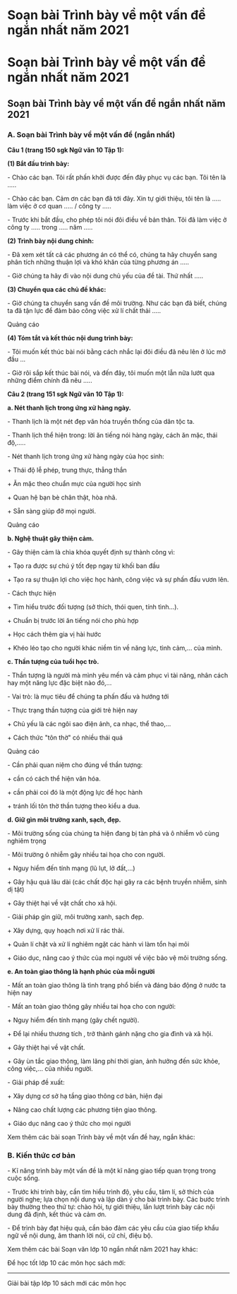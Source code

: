 # Soạn bài Trình bày về một vấn đề ngắn nhất năm 2021

# Soạn bài Trình bày về một vấn đề ngắn nhất năm 2021

## Soạn bài Trình bày về một vấn đề ngắn nhất năm 2021

### **A. Soạn bài Trình bày về một vấn đề (ngắn nhất)**

**Câu 1 (trang 150 sgk Ngữ văn 10 Tập 1):**

**(1) Bắt đầu trình bày:**

\- Chào các bạn. Tôi rất phấn khởi được đến đây phục vụ các bạn. Tôi tên là ..... 

\- Chào các bạn. Cảm ơn các bạn đã tới đây. Xin tự giới thiệu, tôi tên là ..... làm việc ở cơ quan ..... / công ty ..... 

\- Trước khi bắt đầu, cho phép tôi nói đôi điều về bản thân. Tôi đã làm việc ở công ty ..... trong ..... năm ..... 

**(2) Trình bày nội dung chính:**

\- Đã xem xét tất cả các phương án có thể có, chúng ta hãy chuyển sang phân tích những thuận lợi và khó khăn của từng phương án ..... 

\- Giờ chúng ta hãy đi vào nội dung chủ yếu của đề tài. Thứ nhất ..... 

**(3) Chuyển qua các chủ đề khác:**

\- Giờ chúng ta chuyển sang vấn đề môi trường. Như các bạn đã biết, chúng ta đã tận lực để đảm bảo công việc xử lí chất thải ..... 

Quảng cáo

**(4) Tóm tắt và kết thúc nội dung trình bày:**

\- Tôi muốn kết thúc bài nói bằng cách nhắc lại đôi điều đã nêu lên ở lúc mở đầu ... 

\- Giờ rôi sắp kết thúc bài nói, và đến đây, tôi muốn một lẫn nữa lướt qua những điểm chính đã nêu ..... 

**Câu 2 (trang 151 sgk Ngữ văn 10 Tập 1):**

**a. Nét thanh lịch trong ứng xử hàng ngày.**

\- Thanh lịch là một nét đẹp văn hóa truyền thống của dân tộc ta. 

\- Thanh lịch thể hiện trong: lời ăn tiếng nói hàng ngày, cách ăn mặc, thái độ,..... 

\- Nét thanh lịch trong ứng xử hàng ngày của học sinh: 

\+ Thái độ lễ phép, trung thực, thẳng thắn 

\+ Ăn mặc theo chuẩn mực của người học sinh 

\+ Quan hệ bạn bè chân thật, hòa nhã. 

\+ Sẵn sàng giúp đỡ mọi người. 

Quảng cáo

**b. Nghệ thuật gây thiện cảm.**

\- Gây thiện cảm là chìa khóa quyết định sự thành công vì: 

\+ Tạo ra được sự chú ý tốt đẹp ngay từ khối ban đầu 

\+ Tạo ra sự thuận lợi cho việc học hành, công việc và sự phấn đấu vươn lên. 

\- Cách thực hiện 

\+ Tìm hiểu trước đối tượng (sở thích, thói quen, tính tình...). 

\+ Chuẩn bị trước lời ăn tiếng nói cho phù hợp 

\+ Học cách thêm gia vị hài hước 

\+ Khéo léo tạo cho người khác niềm tin về năng lực, tình cảm,... của mình. 

**c. Thần tượng của tuổi học trò.**

\- Thần tượng là người mà mình yêu mến và cảm phục vì tài năng, nhân cách hay một năng lực đặc biệt nào đó,... 

\- Vai trò: là mục tiêu để chúng ta phấn đấu và hướng tới 

\- Thực trạng thần tượng của giới trẻ hiện nay 

\+ Chủ yếu là các ngôi sao điện ảnh, ca nhạc, thể thao,... 

\+ Cách thức "tôn thờ" có nhiều thái quá 

Quảng cáo

\- Cần phải quan niệm cho đúng về thần tượng: 

\+ cần có cách thể hiện văn hóa. 

\+ cần phải coi đó là một động lực để học hành 

\+ tránh lối tôn thờ thần tượng theo kiểu a dua. 

**d. Giữ gìn môi trường xanh, sạch, đẹp.**

\- Môi trường sống của chúng ta hiện đang bị tàn phá và ô nhiễm vô cùng nghiêm trọng 

\- Môi trường ô nhiễm gây nhiều tai họa cho con người. 

\+ Nguy hiểm đến tính mạng (lũ lụt, lở đất,...) 

\+ Gây hậu quả lâu dài (các chất độc hại gây ra các bệnh truyền nhiễm, sinh dị tật) 

\+ Gây thiệt hại về vật chất cho xã hội. 

\- Giải pháp gìn giữ, môi trường xanh, sạch đẹp. 

\+ Xây dựng, quy hoạch nơi xử lí rác thải. 

\+ Quản lí chặt và xử lí nghiêm ngặt các hành vi làm tổn hại môi 

\+ Giáo dục, nâng cao ý thức của mọi người về việc bảo vệ môi trường sống. 

**e. An toàn giao thông là hạnh phúc của mỗi người**

\- Mất an toàn giao thông là tình trạng phổ biến và đáng báo động ở nước ta hiện nay 

\- Mất an toàn giao thông gây nhiều tai họa cho con người: 

\+ Nguy hiểm đến tính mạng (gây chết người). 

\+ Để lại nhiều thương tích , trở thành gánh nặng cho gia đình và xã hội. 

\+ Gây thiệt hại về vật chất. 

\+ Gây ùn tắc giao thông, làm lãng phí thời gian, ảnh hưởng đến sức khỏe, công việc,... của nhiều người. 

\- Giải pháp đề xuất: 

\+ Xây dựng cơ sở hạ tầng giao thông cơ bản, hiện đại 

\+ Nâng cao chất lượng các phương tiện giao thông. 

\+ Giáo dục nâng cao ý thức cho mọi người 

Xem thêm các bài soạn Trình bày về một vấn đề hay, ngắn khác:

### **B. Kiến thức cơ bản**

\- Kĩ năng trình bày một vấn đề là một kĩ năng giao tiếp quan trọng trong cuộc sống.

\- Trước khi trình bày, cần tìm hiểu trình độ, yêu cầu, tâm lí, sở thích của người nghe; lựa chọn nội dung và lập dàn ý cho bài trình bày. Các bước trình bày thường theo thứ tự: chào hỏi, tự giới thiệu, lần lượt trình bày các nội dung đã định, kết thúc và cảm ơn.

\- Để trình bày đạt hiệu quả, cần bảo đảm các yêu cầu của giao tiếp khẩu ngữ về nội dung, âm thanh lời nói, cử chỉ, điệu bộ.

Xem thêm các bài Soạn văn lớp 10 ngắn nhất năm 2021 hay khác:

Để học tốt lớp 10 các môn học sách mới:

* * *

Giải bài tập lớp 10 sách mới các môn học
